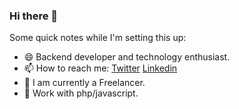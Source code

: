 ### Hi there 👋

Some quick notes while I'm setting this up:
- 😄 Backend developer and technology enthusiast.
- 📫 How to reach me: <a href="https://x.com/GuilhermeSS009">Twitter</a> <a href="https://www.linkedin.com/in/guilherme-soares-0842a9183/">Linkedin</a>
- 🔭 I am currently a Freelancer.
- 🔨 Work with php/javascript.
